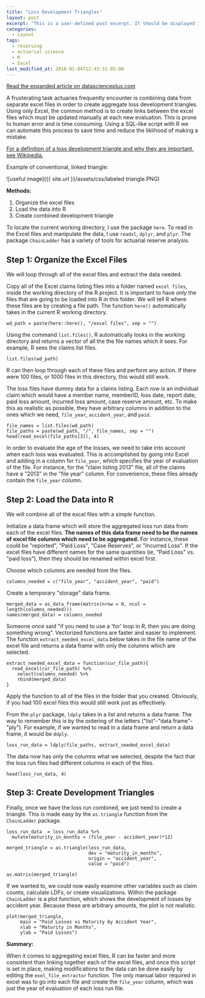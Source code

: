 ```yaml
---
title: "Loss Development Triangles"
layout: post
excerpt: "This is a user-defined post excerpt. It should be displayed in place of the auto-generated excerpt or post content on index pages."
categories:
  - Layout
tags:
  - reserving
  - actuarial science
  - R
  - Excel
last_modified_at: 2018-01-04T12:43:31-05:00
---
```


[Read the expanded article on datascienceplus.com](https://datascienceplus.com/faster-than-excel-painlessly-merge-data-into-actuarial-loss-development-triangles-with-r/)

A frusterating task actuaries frequently encounter is combining data from separate excel files in order to create aggregate loss development triangles.  Using only Excel, the common method is to create links between the excel files which must be updated manually at each new evaluation.  This is prone to human error and is time consuming.  Using a SQL-like script with R we can automate this process to save time and reduce the liklihood of making a mistake.

[For a definition of a loss development triangle and why they are important, see Wikipedia.](https://en.wikipedia.org/wiki/Chain-ladder_method)

Example of conventional, linked triangle:

![useful image]({{ site.url }}/assets/css/labeled triangle.PNG)

**Methods:**

1. Organize the excel files
2. Load the data into R
3. Create combined development triangle

To locate the current working directory, I use the package `here`.  To read in the Excel files and manipulate the data, I use `readxl`, `dplyr`, and `plyr`.  The package `ChainLadder` has a variety of tools for actuarial reserve analysis.    


## Step 1: Organize the Excel Files

We will loop through all of the excel files and extract the data needed.

Copy all of the Excel claims listing files into a folder named `excel files`, inside the working directory of the R project.  It is important to have *only* the files that are going to be loaded into R in this folder.  We will tell R where these files are by creating a file path.  The function `here()` automatically takes in the current R working directory.

```{r}
wd_path = paste(here::here(), "/excel files", sep = "")
```

Using the command `list.files()`, R automatically looks in the working directory and returns a vector of all the the file names which it sees.  For example, R sees the claims list files.

```{r}
list.files(wd_path)
```
R can then loop through each of these files and perform any action.  If there were 100 files, or 1000 files in this directory, this would still work.

The loss files have dummy data for a claims listing.  Each row is an individual claim which would have a member name, memberID, loss date, report date, paid loss amount, incurred loss amount, case reserve amount, etc.  To make this as realistic as possible, they have arbitrary columns in addition to the ones which we need, `file_year`, `accident_year`, and `paid`.

```{r}
file_names = list.files(wd_path)
file_paths = paste(wd_path, "/", file_names, sep = "")
head(read_excel(file_paths[3]), 4)
```
In order to evaluate the age of the losses, we need to take into account when each loss was evaluated.  This is accomplished by going into Excel and adding in a column for `file_year`, which specifies the year of evaluation of the file.  For instance, for the "claim listing 2013" file, all of the claims have a "2013" in the "file year" column.  For convenience, these files already contain the `file_year` column.

## Step 2: Load the Data into R

We will combine all of the excel files with a simple function.

Initialize a data frame which will store the aggregated loss run data from each of the excel files.  **The names of this data frame need to be the names of excel file columns which need to be aggregated.**  For instance, these could be "reported", "Paid Loss", "Case Reserves", or "Incurred Loss".  If the excel files have different names for the same quantities (ie, "Paid Loss" vs. "paid loss"), then they should be renamed within excel first.

Choose which columns are needed from the files.
```{r}
columns_needed = c("file_year", "accident_year", "paid")
```

Create a temporary "storage" data frame.
```{r}
merged_data = as_data_frame(matrix(nrow = 0, ncol = length(columns_needed)))
names(merged_data) = columns_needed
```

Someone once said "if you need to use a 'for' loop in R, then you are doing something wrong".  Vectorized functions are faster and easier to implement.  The function `extract_needed_excel_data` below takes in the file name of the excel file and returns a data frame with only the columns which are selected.  

```{r}
extract_needed_excel_data = function(cur_file_path){
  read_excel(cur_file_path) %>%
    select(columns_needed) %>%
    rbind(merged_data)
}
```
Apply the function to all of the files in the folder that you created.  Obviously, if you had 100 excel files this would still work just as effectively.

From the `plyr` package, `ldply` takes in a list and returns a data frame.  The way to remember this is by the ordering of the letters ("list"-"data frame"-"ply").  For example, if we wanted to read in a data frame and return a data frame, it would be `ddply`.

```{r}
loss_run_data = ldply(file_paths, extract_needed_excel_data)
```

The data now has only the columns what we selected, despite the fact that the loss run files had different columns in each of the files.  

```{r}
head(loss_run_data, 4)
```
## Step 3: Create Development Triangles

Finally, once we have the loss run combined, we just need to create a triangle.  This is made easy by the `as.triangle` function from the `ChainLadder` package.

```{r}
loss_run_data  = loss_run_data %>% 
  mutate(maturity_in_months = (file_year - accident_year)*12)

merged_triangle = as.triangle(loss_run_data, 
                              dev = "maturity_in_months", 
                              origin = "accident_year", 
                              value = "paid")

as.matrix(merged_triangle)
```

If we wanted to, we could now easily examine other variables such as claim counts, calculate LDFs, or create visualizations.  Within the package `ChainLadder` is a plot function, which shows the development of losses by accident year.  Because these are arbitrary amounts, the plot is not realistic.

```{r}
plot(merged_triangle, 
     main = "Paid Losses vs Maturity by Accident Year",
     xlab = "Maturity in Months", 
     ylab = "Paid Losses")
```

**Summary:**

When it comes to aggregating excel files, R can be faster and more consistent than linking together each of the excel files, and once this script is set in place, making modifications to the data can be done easily by editing the `exel_file_extractor` function.  The only manual labor required in excel was to go into each file and create the `file_year` column, which was just the year of evaluation of each loss run file.

